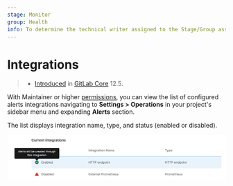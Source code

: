 ```yaml
---
stage: Monitor
group: Health
info: To determine the technical writer assigned to the Stage/Group associated with this page, see https://about.gitlab.com/handbook/engineering/ux/technical-writing/#designated-technical-writers
---
```


# Integrations

> - [Introduced](https://gitlab.com/gitlab-org/gitlab/-/issues/13203) in [GitLab Core](https://about.gitlab.com/pricing/) 12.5.

With Maintainer or higher [permissions](../../user/permissions.md), you can view
the list of configured alerts integrations navigating to **Settings > Operations** in your project's sidebar menu and expanding **Alerts** section.

The list displays integration name, type, and status (enabled or disabled).

![Current Integrations](img/integrations_list_v13_5.png)
